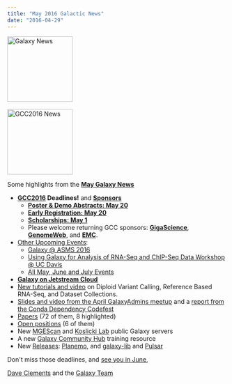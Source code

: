 ```yaml
---
title: "May 2016 Galactic News"
date: "2016-04-29"
---
```

<div class='right'>
<a href='/src/galaxy-updates/2016-05/index.md'><img src="/src/images/galaxy-logos/GalaxyNews.png" alt="Galaxy News" width=150 /></a><br />
<br />
<a href='/src/galaxy-updates/2016-05/index.md#gcc2016'><img src="/src/images/logos/GCC2016LogoTallBig.png" alt="GCC2016 News" width="150" /></a></div>


Some highlights from the **[May Galaxy News](/src/galaxy-updates/2016-05/index.md)**

* **[GCC2016](/src/galaxy-updates/2016-05/index.md#gcc2016) Deadlines!** and **[Sponsors](/src/galaxy-updates/2016-05/index.md#sponsors)**
  * **[Poster & Demo Abstracts: May 20](/src/galaxy-updates/2016-05/index.md#poster--demo-abstracts-may-20)**
  * **[Early Registration: May 20](/src/galaxy-updates/2016-05/index.md#early-registration-may-20)**
  * **[Scholarships: May 1](/src/galaxy-updates/2016-05/index.md#scholarships-may-1)**
  * Please welcome returning GCC sponsors: **[GigaScience](/src/galaxy-updates/2016-05/index.md#gigascience)**, **[GenomeWeb](/src/galaxy-updates/2016-05/index.md#genomeweb)**, and **[EMC](/src/galaxy-updates/2016-05/index.md#emc)**.
* [Other Upcoming Events](/src/galaxy-updates/2016-05/index.md#upcoming-events):
  * [Galaxy @ ASMS 2016](/src/galaxy-updates/2016-05/index.md#galaxy-at-asms-2016)
  * [Using Galaxy for Analysis of RNA-Seq and ChIP-Seq Data Workshop @ UC Davis](/src/galaxy-updates/2016-05/index.md#using-galaxy-for-analysis-of-rna-seq-and-chip-seq-data)
  * [All May, June and July Events](/src/galaxy-updates/2016-05/index.md#may-june-and-july-events)
* **[Galaxy on Jetstream Cloud](/src/galaxy-updates/2016-05/index.md#galaxy-on-jetstream-cloud)**
* [New tutorials and video](/src/galaxy-updates/2016-05/index.md#new-tutorials-and-video) on Diploid Variant Calling, Reference Based RNA-Seq, and Dataset Collections. 
* [Slides and video from the April GalaxyAdmins meetup](/src/galaxy-updates/2016-05/index.md#april-galaxyadmins-slides--video) and a [report from the Conda Dependency Codefest](/src/galaxy-updates/2016-05/index.md#conda-dependency-codefest-report) 
* [Papers](/src/galaxy-updates/2016-05/index.md#new-papers) (72 of them, 8 highlighted)
* [Open positions](/src/galaxy-updates/2016-05/index.md#whos-hiring) (6 of them)
* New [MGEScan](/src/galaxy-updates/2016-05/index.md#mgescan) and [Koslicki Lab](/src/galaxy-updates/2016-05/index.md#koslicki-lab) public Galaxy servers
* A new [Galaxy Community Hub](/src/galaxy-updates/2016-05/index.md#galaxy-community-hubs) training resource
* New [Releases](/src/galaxy-updates/2016-05/index.md#releases): [Planemo](/src/galaxy-updates/2016-05/index.md#planemo-0242), and [galaxy-lib](/src/galaxy-updates/2016-05/index.md#galaxy-lib-1670) and [Pulsar](/src/galaxy-updates/2016-05/index.md#pulsar)

Don't miss those deadlines, and [see you in June](https://gcc2016.iu.edu/),

[Dave Clements](/src/people/dave-clements/index.md) and the [Galaxy Team](/src/galaxy-team/index.md)
